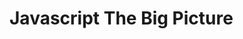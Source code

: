 # Javascript The Big Picture

<!--stackedit_data:
eyJoaXN0b3J5IjpbMTg3MTUwOTQ0MSw3MDQ5OTYzNDNdfQ==
-->